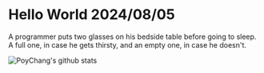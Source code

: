 # Hello World 2024/08/05

A programmer puts two glasses on his bedside table before going to sleep.
A full one, in case he gets thirsty, and an empty one, in case he doesn't.

![PoyChang's github stats](https://github-readme-stats.vercel.app/api?username=poychang&show_icons=true&theme=dracula)
